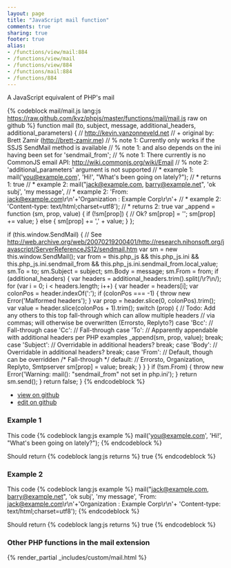 ```yaml
---
layout: page
title: "JavaScript mail function"
comments: true
sharing: true
footer: true
alias:
- /functions/view/mail:884
- /functions/view/mail
- /functions/view/884
- /functions/mail:884
- /functions/884
---
```

<!-- Generated by Rakefile:build -->
A JavaScript equivalent of PHP's mail

{% codeblock mail/mail.js lang:js https://raw.github.com/kvz/phpjs/master/functions/mail/mail.js raw on github %}
function mail (to, subject, message, additional_headers, additional_parameters) {
  // http://kevin.vanzonneveld.net
  // +   original by: Brett Zamir (http://brett-zamir.me)
  // %          note 1: Currently only works if the SSJS SendMail method is available
  // %          note 1: and also depends on the ini having been set for 'sendmail_from';
  // %          note 1: There currently is no CommonJS email API: http://wiki.commonjs.org/wiki/Email
  // %          note 2: 'additional_parameters' argument is not supported
  // *     example 1: mail('you@example.com', 'Hi!', "What's been going on lately?");
  // *     returns 1: true
  // *     example 2: mail("jack@example.com, barry@example.net", 'ok subj', 'my message',
  // *     example 2:           'From: jack@example.com\r\n'+'Organization : Example Corp\r\n'+
  // *     example 2:           'Content-type: text/html;charset=utf8');
  // *     returns 2: true
  var _append = function (sm, prop, value) {
    if (!sm[prop]) { // Ok?
      sm[prop] = '';
      sm[prop] += value;
    } else {
      sm[prop] += ',' + value;
    }
  };

  if (this.window.SendMail) { // See http://web.archive.org/web/20070219200401/http://research.nihonsoft.org/javascript/ServerReferenceJS12/sendmail.htm
    var sm = new this.window.SendMail();
    var from = this.php_js && this.php_js.ini && this.php_js.ini.sendmail_from && this.php_js.ini.sendmail_from.local_value;
    sm.To = to;
    sm.Subject = subject;
    sm.Body = message;
    sm.From = from;
    if (additional_headers) {
      var headers = additional_headers.trim().split(/\r?\n/);
      for (var i = 0; i < headers.length; i++) {
        var header = headers[i];
        var colonPos = header.indexOf(':');
        if (colonPos === -1) {
          throw new Error('Malformed headers');
        }
        var prop = header.slice(0, colonPos).trim();
        var value = header.slice(colonPos + 1).trim();
        switch (prop) {
          // Todo: Add any others to this top fall-through which can allow multiple headers
          //                via commas; will otherwise be overwritten (Errorsto, Replyto?)
        case 'Bcc':
          // Fall-through
        case 'Cc':
          // Fall-through
        case 'To':
          // Apparently appendable with additional headers per PHP examples
          _append(sm, prop, value);
          break;
        case 'Subject':
          // Overridable in additional headers?
          break;
        case 'Body':
          // Overridable in additional headers?
          break;
        case 'From':
          // Default, though can be overridden
          /* Fall-through */
        default:
          //  Errorsto, Organization, Replyto, Smtpserver
          sm[prop] = value;
          break;
        }
      }
    }
    if (!sm.From) {
      throw new Error('Warning: mail(): "sendmail_from" not set in php.ini');
    }
    return sm.send();
  }
  return false;
}
{% endcodeblock %}

 - [view on github](https://github.com/kvz/phpjs/blob/master/functions/mail/mail.js)
 - [edit on github](https://github.com/kvz/phpjs/edit/master/functions/mail/mail.js)

### Example 1
This code
{% codeblock lang:js example %}
mail('you@example.com', 'Hi!', "What's been going on lately?");
{% endcodeblock %}

Should return
{% codeblock lang:js returns %}
true
{% endcodeblock %}

### Example 2
This code
{% codeblock lang:js example %}
mail("jack@example.com, barry@example.net", 'ok subj', 'my message',
'From: jack@example.com\r\n'+'Organization : Example Corp\r\n'+
'Content-type: text/html;charset=utf8');
{% endcodeblock %}

Should return
{% codeblock lang:js returns %}
true
{% endcodeblock %}


### Other PHP functions in the mail extension
{% render_partial _includes/custom/mail.html %}
